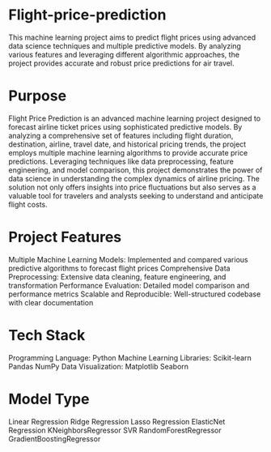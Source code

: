 # Flight-price-prediction
This machine learning project aims to predict flight prices using advanced data science techniques and multiple predictive models. By analyzing various features and leveraging different algorithmic approaches, the project provides accurate and robust price predictions for air travel.

# Purpose 
Flight Price Prediction is an advanced machine learning project designed to forecast airline ticket prices using sophisticated predictive models. By analyzing a comprehensive set of features including flight duration, destination, airline, travel date, and historical pricing trends, the project employs multiple machine learning algorithms to provide accurate price predictions. Leveraging techniques like data preprocessing, feature engineering, and model comparison, this project demonstrates the power of data science in understanding the complex dynamics of airline pricing. The solution not only offers insights into price fluctuations but also serves as a valuable tool for travelers and analysts seeking to understand and anticipate flight costs.

 # Project Features
Multiple Machine Learning Models: Implemented and compared various predictive algorithms to forecast flight prices
Comprehensive Data Preprocessing: Extensive data cleaning, feature engineering, and transformation
Performance Evaluation: Detailed model comparison and performance metrics
Scalable and Reproducible: Well-structured codebase with clear documentation

# Tech Stack
Programming Language: Python
Machine Learning Libraries:
Scikit-learn
Pandas
NumPy
Data Visualization:
Matplotlib
Seaborn

# Model Type
Linear Regression
Ridge Regression
Lasso Regression
ElasticNet Regression
KNeighborsRegressor
SVR
RandomForestRegressor
GradientBoostingRegressor
